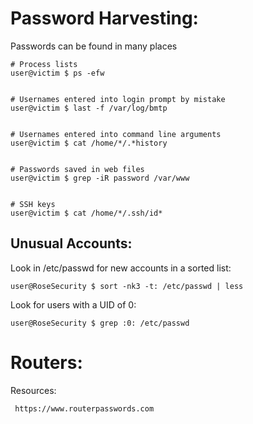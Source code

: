 # Password Harvesting:

Passwords can be found in many places

```
# Process lists
user@victim $ ps -efw


# Usernames entered into login prompt by mistake
user@victim $ last -f /var/log/bmtp


# Usernames entered into command line arguments
user@victim $ cat /home/*/.*history


# Passwords saved in web files
user@victim $ grep -iR password /var/www


# SSH keys
user@victim $ cat /home/*/.ssh/id*
```


## Unusual Accounts:


Look in /etc/passwd for new accounts in a sorted list:
```
user@RoseSecurity $ sort -nk3 -t: /etc/passwd | less
```

Look for users with a UID of 0:
```
user@RoseSecurity $ grep :0: /etc/passwd
```

# Routers:

Resources:
```
 https://www.routerpasswords.com
```